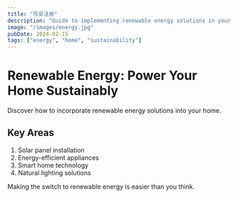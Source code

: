 ```yaml
---
title: "币安注册"
description: "Guide to implementing renewable energy solutions in your home."
image: "/images/energy.jpg"
pubDate: 2024-02-15
tags: ["energy", "home", "sustainability"]
---
```


# Renewable Energy: Power Your Home Sustainably

Discover how to incorporate renewable energy solutions into your home.

## Key Areas

1. Solar panel installation
2. Energy-efficient appliances
3. Smart home technology
4. Natural lighting solutions

Making the switch to renewable energy is easier than you think.